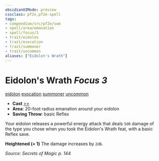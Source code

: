 ```yaml
---
obsidianUIMode: preview
cssclass: pf2e,pf2e-spell
tags:
- compendium/src/pf2e/som
- spell/area/emanation
- spell/focus/3
- trait/eidolon
- trait/evocation
- trait/summoner
- trait/uncommon
aliases: ["Eidolon's Wrath"]
---
```

# Eidolon's Wrath *Focus 3*   
[eidolon](rules/traits/eidolon-som.md "Eidolon Creature Type Trait")  [evocation](rules/traits/evocation.md "Evocation School Trait")  [summoner](rules/traits/summoner-som.md "Summoner Class Trait")  [uncommon](rules/traits/uncommon.md "Uncommon Rarity Trait")  

- **Cast** [>>](rules/core-rulebook/chapter-9-playing-the-game.md#Actions "Two-Action") 
- **Area**: 20-foot radius emanation around your eidolon
- **Saving Throw**:  basic Reflex

Your eidolon releases a powerful energy attack that deals `5d6` damage of the type you chose when you took the Eidolon's Wrath feat, with a basic Reflex save.

**Heightened (+ 1)** The damage increases by `2d6`.

*Source: Secrets of Magic p. 144*